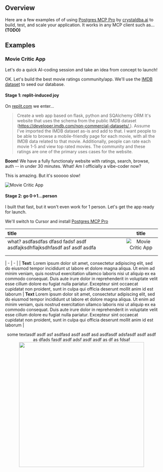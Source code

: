 ## Overview

Here are a few examples of of using [Postgres MCP Pro](https://github.com/crystaldba/postgres-mcp) by [crystaldba.ai](crystaldba.ai) to build, test, and scale your application.  It works in any MCP client such as... **(TODO)**

## Examples

### Movie Critic App

Let's do a quick AI-coding session and take an idea from concept to launch!

OK. Let's build the best movie ratings community/app. We'll use the [IMDB dataset](https://developer.imdb.com/non-commercial-datasets/) to seed our database.

#### Stage 1: replit-induced joy

On [replit.com](https://replit.com/) we enter...
> Create a web app based on flask, python and SQAlchemy ORM
> It's website that uses the schema from the public IMDB dataset (https://developer.imdb.com/non-commercial-datasets/ ). Assume I've imported the IMDB dataset as-is and add to that. I want people to be able to browse a mobile-friendly page for each movie, with all the IMDB data related to that movie. Additionally, people can rate each movie 1-5 and view top rated movies. The community and these ratings are one of the primary uses cases for the website.

**Boom!** We have a fully functionaly website with ratings, search, browse, auth -- in under 30 minutes.  What!  Am I officially a vibe-coder now?

This is amazing.  But it's sooooo slow!

![Movie Critic App](https://deploy-preview-152--elated-shockley-6a4090.netlify.app/screenshots/mcp/mc-0-initial-app.gif "Intiial Movie Critic app - so slow!")

#### Stage 2: go 0->1...person

I built that fast, but it won't even work for 1 person.  Let's get the app ready for launch. 

We'll switch to Cursor and install [Postgres MCP Pro](https://github.com/crystaldba/postgres-mcp)


| title  | title  |
| :--- | :---: |
| what? asdfasdfas dfasd fadsf asdf asdfajksdhflajksdhfasdf asf asdf asdfa | ![Movie Critic App](https://deploy-preview-152--elated-shockley-6a4090.netlify.app/screenshots/mcp/mc-0-initial-app.gif "Intiial Movie Critic app - so slow!")  |
|   |   |
|   |   |


| - | - |
| **Text**: Lorem ipsum dolor sit amet, consectetur adipiscing elit, sed do eiusmod tempor incididunt ut labore et dolore magna aliqua. Ut enim ad minim veniam, quis nostrud exercitation ullamco laboris nisi ut aliquip ex ea commodo consequat. Duis aute irure dolor in reprehenderit in voluptate velit esse cillum dolore eu fugiat nulla pariatur. Excepteur sint occaecat cupidatat non proident, sunt in culpa qui officia deserunt mollit anim id est laborum | **Text** Lorem ipsum dolor sit amet, consectetur adipiscing elit, sed do eiusmod tempor incididunt ut labore et dolore magna aliqua. Ut enim ad minim veniam, quis nostrud exercitation ullamco laboris nisi ut aliquip ex ea commodo consequat. Duis aute irure dolor in reprehenderit in voluptate velit esse cillum dolore eu fugiat nulla pariatur. Excepteur sint occaecat cupidatat non proident, sunt in culpa qui officia deserunt mollit anim id est laborum |




<div align="center">
  some textasdf asdf asf asdfasd asdf asdf asd asdfasdf adsfasdf asdf asdf as dfads fasdf
  asdf adsf asdf asdf as
  df as fdsaf 
  <a href="https://github.com/testl">
    <img src="https://deploy-preview-152--elated-shockley-6a4090.netlify.app/screenshots/mcp/mc-0-initial-app.gif" width="412px"/>
  </a>
</div>